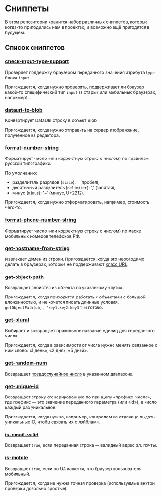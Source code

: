 # Сниппеты

В этом репозитории хранится набор различных сниппетов,
которые когда-то пригодились нам в проектах,
и возможно ещё пригодятся в будущем.

## Список сниппетов

### [check-input-type-support](./lib/check-input-type-support.js)

Проверяет поддержку браузером переданного значения атрибута `type` блока `input`.

Пригождается, когда нужно проверить,
поддерживает ли браузер какой-то специфический тип `input`
(в старых или мобильных браузерах, например). 

### [datauri-to-blob](./lib/datauri-to-blob.js)

Конвертирует DataURI строку в объект Blob. 

Пригождается, когда нужно отправить на сервер изображение,
полученное из редактора.

### [format-number-string](./lib/format-number-string.js)

Форматирует число (или корректную строку с числом) по правилам русской типографики.

По умолчанию:
  
  - разделитель разрядов (`space`): ` ` (пробел),
  - десятичный разделитель (`delimiter`): ',' (запятая),
  - минус (`minus`): '−' (минус, U+2212).

Пригождается, когда нужно отформатировать, например, стоимость чего-то.

### [format-phone-number-string](./lib/format-phone-number-string.js)

Форматирует число (или корректную строку с числом) по маске мобильных номеров телефонов РФ.

### [get-hostname-from-string](./lib/get-hostname-from-string.js)

Извлекает домен из строки.
Пригождается, когда это необходимо делать в браузерах,
которые не поддерживают [класс URL](https://developer.mozilla.org/en-US/docs/Web/API/URL).

### [get-object-path](./lib/get-object-path.js)

Возвращает свойство из объекта по указанному «пути».

Пригождается, когда приходится работать с объектами с большой вложенностью,
и не хочется писать длинные условия. 
`getObjectPath(obj, 'key1.key2.key3')` и готово. 

### [get-plural](./lib/get-plural.js)

Выбирает и возвращает правильное название единиц для переданного числа.

Пригождается, когда в зависимости от числа нужно менять связанное с ним слово:
«1 день», «2 дня», «5 дней». 

### [get-random-num](./lib/get-random-num.js)

Возвращает [псевдослучайное число](https://ru.wikipedia.org/wiki/Генератор_псевдослучайных_чисел) в указанном диапазоне.

### [get-unique-id](./lib/get-unique-id.js)

Возвращает строку сгенерированную по принципу «префикс-число», 
где префикс — это значение переданного параметра (или «id»),
а число каждый раз уникальное.

Пригождается, когда нужно, например, контролам на странице выдать уникальные ID,
чтобы связать их с лэйблами.  

### [is-email-valid](./lib/is-email-valid.js)

Возвращает `true`, если переданная строка — валидный адрес эл. почты.

### [is-mobile](./lib/is-mobile.js)

Возвращает `true`, если по UA кажется, что браузер пользователя мобильный.

Пригождается, когда не нужна точная проверка (используемые внутри проверки довольно простые).

